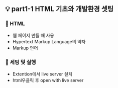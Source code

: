 ## 💡 part1-1 HTML 기초와 개발환경 셋팅

### 🔹 HTML

- 웹 페이지 만들 때 사용
- Hypertext Markup Language의 약자
- Markup 언어

### 🔹 세팅 및 실행

- Extention에서 live server 설치
- html우클릭 후 open with live server
